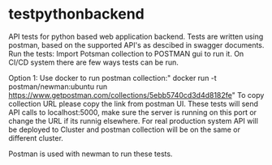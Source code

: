 # testpythonbackend

API tests for python based web application backend. Tests are written using postman, based on the supported API's as descibed in swagger documents.
Run the tests:
Import Potsman collection to POSTMAN gui to run it. On CI/CD system there are few ways tests can be run.

Option 1: Use docker to run postman collection:" docker run -t postman/newman:ubuntu  run https://www.getpostman.com/collections/5ebb5740cd3d4d8182fe"
To copy collection URL please copy the link from postman UI. These tests will send API calls to localhost:5000, make sure the server is running on this port or change the URL if its runnig elsewhere. For real production system API will be deployed to Cluster and postman collection will be on the same or different cluster.

Postman is used with newman to run these tests.
